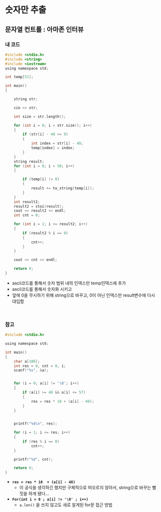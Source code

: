 # 숫자만 추출

## 문자열 컨트롤 : 아마존 인터뷰

### 내 코드

```c
#include <stdio.h>
#include <string>
#include <iostream>
using namespace std;

int temp[51];

int main()
{

    string str;

    cin >> str;

    int size = str.length();

    for (int i = 0; i < str.size(); i++)
    {
        if (str[i] - 48 <= 9)
        {
            int index = str[i] - 48;
            temp[index] = index;
        }
    }
    string result;
    for (int i = 0; i < 50; i++)
    {

        if (temp[i] != 0)
        {
            result += to_string(temp[i]);
        }
    }
    int result2;
    result2 = stoi(result);
    cout << result2 << endl;
    int cnt = 0;

    for (int i = 1; i <= result2; i++)
    {
        if (result2 % i == 0)
        {
            cnt++;
        }
    }

    cout << cnt << endl;

    return 0;
}
```

- ascii코드를 통해서 숫자 범위 내의 인덱스만 temp인덱스에 추가
- ascii코드를 통해서 숫자화 시키고
- 앞에 0을 무시하기 위해 string으로 바꾸고, 0이 아닌 인덱스만 result변수에 다시 대입함



<br/> 

### 참고

```c
#include <stdio.h>

using namespace std;

int main()
{
    char a[100];
    int res = 0, cnt = 0, i;
    scanf("%s", &a);


    for (i = 0; a[i] != '\0'; i++)
    {
        if (a[i] >= 48 && a[i] <= 57)
        {
            res = res * 10 + (a[i] - 48);
        }
    }
    

    printf("%d\n", res);

    for (i = 1; i <= res; i++)
    {
        if (res % i == 0)
            cnt++;
    }

    printf("%d", cnt);

    return 0;
}
```

- **`res = res * 10  + (a[i] - 48)`** 
  - 이 공식을 생각하긴 했지만 구체적으로 떠오르지 않아서, string으로 바꾸는 뻘짓을 하게 됐다...
- **`For(int i = 0 ; a[i] != '\0' ; i++)`**  
  - `a.len()` 을 쓰지 않고도 새로 알게된 for문 접근 방법